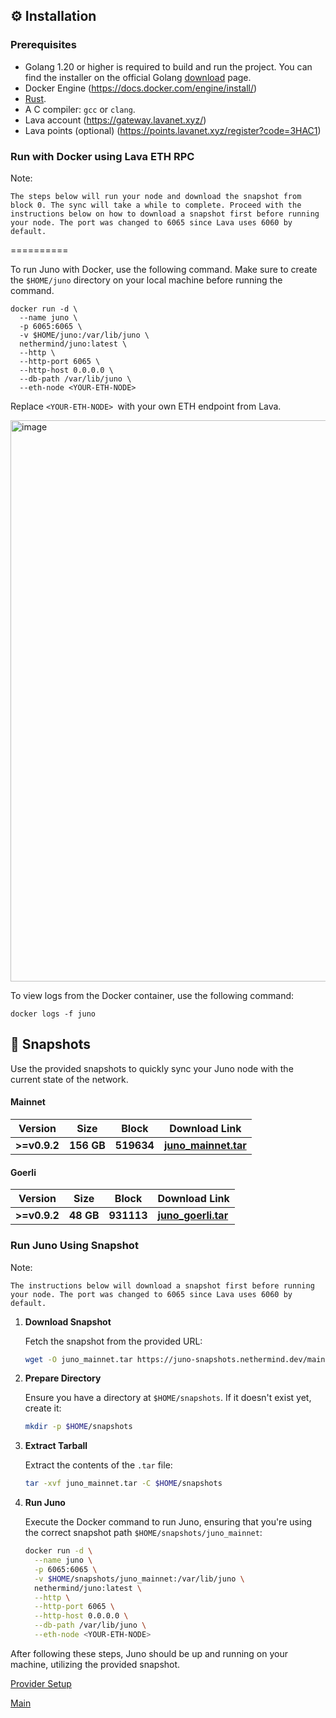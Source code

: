 ## ⚙️ Installation

### Prerequisites

- Golang 1.20 or higher is required to build and run the project. You can find the installer on
  the official Golang [download](https://go.dev/doc/install) page.
- Docker Engine (https://docs.docker.com/engine/install/)
- [Rust](https://www.rust-lang.org/tools/install).
- A C compiler: `gcc` or `clang`.
- Lava account (https://gateway.lavanet.xyz/)
- Lava points (optional) (https://points.lavanet.xyz/register?code=3HAC1)

### Run with Docker using Lava ETH RPC

Note:

`The steps below will run your node and download the snapshot from block 0. The sync will take a while to complete. Proceed with the instructions below on how to download a snapshot first before running your node. The port was changed to 6065 since Lava uses 6060 by default.`

==========

To run Juno with Docker, use the following command. Make sure to create the `$HOME/juno` directory on your local machine before running the command.

```
docker run -d \
  --name juno \
  -p 6065:6065 \
  -v $HOME/juno:/var/lib/juno \
  nethermind/juno:latest \
  --http \
  --http-port 6065 \
  --http-host 0.0.0.0 \
  --db-path /var/lib/juno \
  --eth-node <YOUR-ETH-NODE>
```

Replace `<YOUR-ETH-NODE> `with your own ETH endpoint from Lava.

<img width="898" alt="image" src="https://github.com/zachzwei/juno-starknet-node/assets/35627271/df213c6b-dcc1-40e3-928b-863aafdb7075">

To view logs from the Docker container, use the following command:

```
docker logs -f juno
```

## 📸 Snapshots

Use the provided snapshots to quickly sync your Juno node with the current state of the network. 

#### Mainnet

| Version | Size | Block | Download Link |
| ------- | ---- | ----- | ------------- |
| **>=v0.9.2**  | **156 GB** | **519634** | [**juno_mainnet.tar**](https://juno-snapshots.nethermind.dev/mainnet/juno_mainnet_v0.9.3_519634.tar) |

#### Goerli

| Version | Size | Block | Download Link |
| ------- | ---- | ----- | ------------- |
| **>=v0.9.2** | **48 GB** | **931113** | [**juno_goerli.tar**](https://juno-snapshots.nethermind.dev/goerli/juno_goerli_v0.9.2_931113.tar) |

### Run Juno Using Snapshot

Note:

`The instructions below will download a snapshot first before running your node. The port was changed to 6065 since Lava uses 6060 by default.`

1. **Download Snapshot**

   Fetch the snapshot from the provided URL:

   ```bash
   wget -O juno_mainnet.tar https://juno-snapshots.nethermind.dev/mainnet/juno_mainnet_v0.9.3_519634.tar
   ```

2. **Prepare Directory**

   Ensure you have a directory at `$HOME/snapshots`. If it doesn't exist yet, create it:

   ```bash
   mkdir -p $HOME/snapshots
   ```

3. **Extract Tarball**

   Extract the contents of the `.tar` file:

   ```bash
   tar -xvf juno_mainnet.tar -C $HOME/snapshots
   ```

4. **Run Juno**

   Execute the Docker command to run Juno, ensuring that you're using the correct snapshot path `$HOME/snapshots/juno_mainnet`:

   ```bash
   docker run -d \
     --name juno \
     -p 6065:6065 \
     -v $HOME/snapshots/juno_mainnet:/var/lib/juno \
     nethermind/juno:latest \
     --http \
     --http-port 6065 \
     --http-host 0.0.0.0 \
     --db-path /var/lib/juno \
     --eth-node <YOUR-ETH-NODE>
   ```

After following these steps, Juno should be up and running on your machine, utilizing the provided snapshot.

[Provider Setup](https://github.com/zachzwei/z4ch-nodes/edit/main/starknet/stark-provider-tls.md)

[Main](https://github.com/zachzwei/z4ch-nodes)

